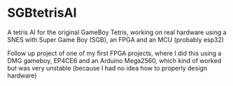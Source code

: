# SGBtetrisAI

A tetris AI for the original GameBoy Tetris, working on real hardware using a SNES with Super Game Boy (SGB), an FPGA and an MCU (probably esp32)

Follow up project of one of my first FPGA projects, where I did this using a DMG gameboy, EP4CE6 and an Arduino Mega2560, which kind of worked but was very unstable (because I had no idea how to properly design hardware)
